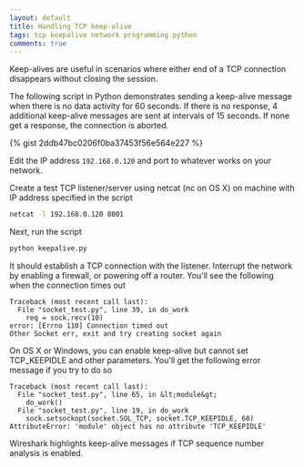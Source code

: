 ```yaml
---
layout: default
title: Handling TCP keep-alive
tags: tcp keepalive network programming python
comments: true
---
```


Keep-alives are useful in scenarios where either end of a TCP connection disappears without closing the session.

The following script in Python demonstrates sending a keep-alive message when there is no data activity for 60 seconds. If there is no response, 4 additional keep-alive messages are sent at intervals of 15 seconds. If none get a response, the connection is aborted.

{% gist 2ddb47bc0206f0ba37453f56e564e227 %}

Edit the IP address `192.168.0.120` and port to whatever works on your network.

Create a test TCP listener/server using netcat (nc on OS X) on machine with IP address specified in the script

```bash
netcat -l 192.168.0.120 8001
```

Next, run the script

```bash
python keepalive.py
```

It should establish a TCP connection with the listener. Interrupt the network by enabling a firewall, or powering off a router. You'll see the following when the connection times out

```text
Traceback (most recent call last):
  File "socket_test.py", line 39, in do_work
    req = sock.recv(10)
error: [Errno 110] Connection timed out
Other Socket err, exit and try creating socket again
```

On OS X or Windows, you can enable keep-alive but cannot set TCP_KEEPIDLE and other parameters. You'll get the following error message if you try to do so

```text
Traceback (most recent call last):
  File "socket_test.py", line 65, in &lt;module&gt;
    do_work()
  File "socket_test.py", line 19, in do_work
    sock.setsockopt(socket.SOL_TCP, socket.TCP_KEEPIDLE, 60)
AttributeError: 'module' object has no attribute 'TCP_KEEPIDLE'
```

Wireshark highlights keep-alive messages if TCP sequence number analysis is enabled.
